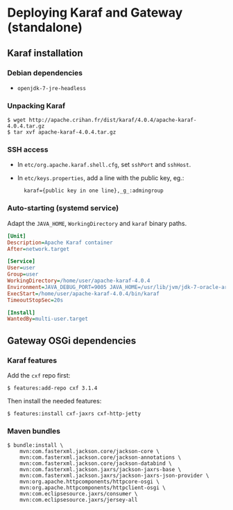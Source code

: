 # Deploying Karaf and Gateway (standalone)

## Karaf installation

### Debian dependencies

- `openjdk-7-jre-headless`

### Unpacking Karaf

    $ wget http://apache.crihan.fr/dist/karaf/4.0.4/apache-karaf-4.0.4.tar.gz
    $ tar xvf apache-karaf-4.0.4.tar.gz

### SSH access

- In `etc/org.apache.karaf.shell.cfg`, set `sshPort` and `sshHost`.
- In `etc/keys.properties`, add a line with the public key, eg.:

        karaf={public key in one line},_g_:admingroup

### Auto-starting (systemd service)

Adapt the `JAVA_HOME`, `WorkingDirectory` and `karaf` binary paths.

```ini
[Unit]
Description=Apache Karaf container
After=network.target

[Service]
User=user
Group=user
WorkingDirectory=/home/user/apache-karaf-4.0.4
Environment=JAVA_DEBUG_PORT=9005 JAVA_HOME=/usr/lib/jvm/jdk-7-oracle-arm-vfp-hflt/jre
ExecStart=/home/user/apache-karaf-4.0.4/bin/karaf
TimeoutStopSec=20s

[Install]
WantedBy=multi-user.target
```

## Gateway OSGi dependencies

### Karaf features

Add the `cxf` repo first:

    $ features:add-repo cxf 3.1.4

Then install the needed features:

    $ features:install cxf-jaxrs cxf-http-jetty

### Maven bundles

    $ bundle:install \
        mvn:com.fasterxml.jackson.core/jackson-core \
        mvn:com.fasterxml.jackson.core/jackson-annotations \
        mvn:com.fasterxml.jackson.core/jackson-databind \
        mvn:com.fasterxml.jackson.jaxrs/jackson-jaxrs-base \
        mvn:com.fasterxml.jackson.jaxrs/jackson-jaxrs-json-provider \
        mvn:org.apache.httpcomponents/httpcore-osgi \
        mvn:org.apache.httpcomponents/httpclient-osgi \
        mvn:com.eclipsesource.jaxrs/consumer \
        mvn:com.eclipsesource.jaxrs/jersey-all
